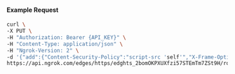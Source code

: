 <!-- Code generated for API Clients. DO NOT EDIT. -->

#### Example Request

```bash
curl \
-X PUT \
-H "Authorization: Bearer {API_KEY}" \
-H "Content-Type: application/json" \
-H "Ngrok-Version: 2" \
-d '{"add":{"Content-Security-Policy":"script-src 'self'","X-Frame-Options":"DENY"},"enabled":true}' \
https://api.ngrok.com/edges/https/edghts_2bomOKPXUXfzi57STEmTm7ZSt9H/routes/edghtsrt_2bomOMwYyQE4rhnEePt2AmL4QhH/response_headers
```
